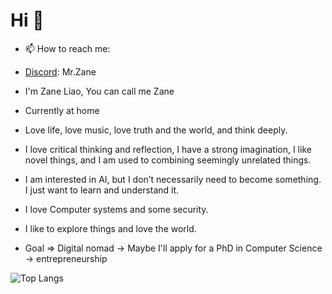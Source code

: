 # Hi 👋
- 📫 How to reach me:
- <a> [Discord](https://discord.com/): Mr.Zane </a>

- I'm Zane Liao, You can call me Zane
- Currently at home
- Love life, love music, love truth and the world, and think deeply.
- I love critical thinking and reflection, I have a strong imagination, I like novel things, and I am used to combining seemingly unrelated things.
- I am interested in AI, but I don’t necessarily need to become something. I just want to learn and understand it.
- I love Computer systems and some security.
- I like to explore things and love the world.
- Goal => Digital nomad -> Maybe I'll apply for a PhD in Computer Science -> entrepreneurship

![Top Langs](https://github-readme-stats.vercel.app/api/top-langs/?username=Zane-Liao&layout=compact)
